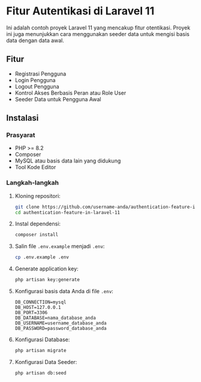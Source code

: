 # Fitur Autentikasi di Laravel 11

Ini adalah contoh proyek Laravel 11 yang mencakup fitur otentikasi. Proyek ini juga menunjukkan cara menggunakan seeder data untuk mengisi basis data dengan data awal.

## Fitur

-   Registrasi Pengguna
-   Login Pengguna
-   Logout Pengguna
-   Kontrol Akses Berbasis Peran atau Role User
-   Seeder Data untuk Pengguna Awal

## Instalasi

### Prasyarat

-   PHP >= 8.2
-   Composer
-   MySQL atau basis data lain yang didukung
-   Tool Kode Editor

### Langkah-langkah

1. Kloning repositori:

    ```bash
    git clone https://github.com/username-anda/authentication-feature-in-laravel-11.git
    cd authentication-feature-in-laravel-11
    ```

2. Instal dependensi:

    ```bash
    composer install
    ```

3. Salin file `.env.example` menjadi `.env`:

    ```bash
    cp .env.example .env
    ```

4. Generate application key:

    ```bash
    php artisan key:generate
    ```

5. Konfigurasi basis data Anda di file `.env`:

    ```dotenv
    DB_CONNECTION=mysql
    DB_HOST=127.0.0.1
    DB_PORT=3306
    DB_DATABASE=nama_database_anda
    DB_USERNAME=username_database_anda
    DB_PASSWORD=password_database_anda

    ```

6. Konfigurasi Database:

    ```bash
    php artisan migrate
    ```

7. Konfigurasi Data Seeder:
    ```bash
    php artisan db:seed
    ```
